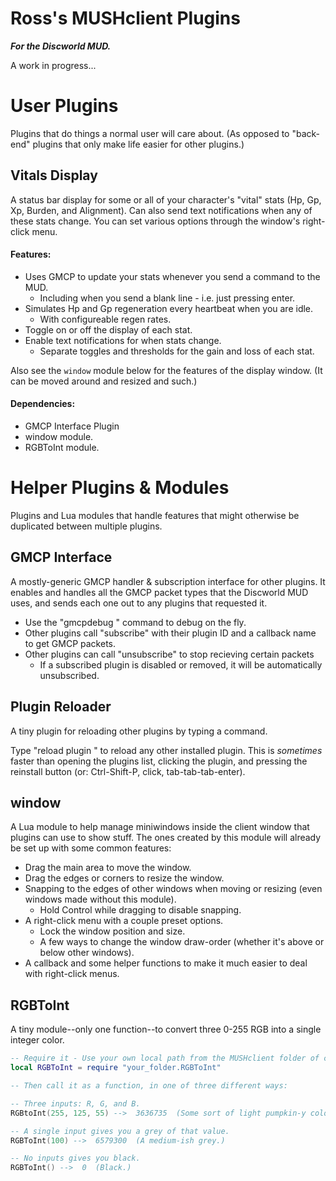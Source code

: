 
# Ross's MUSHclient Plugins
_**For the Discworld MUD.**_

A work in progress...

# User Plugins
Plugins that do things a normal user will care about. (As opposed to "back-end" plugins that only make life easier for other plugins.)

## Vitals Display
A status bar display for some or all of your character's "vital" stats (Hp, Gp, Xp, Burden, and Alignment). Can also send text notifications when any of these stats change. You can set various options through the window's right-click menu.

#### Features:
* Uses GMCP to update your stats whenever you send a command to the MUD.
   * Including when you send a blank line - i.e. just pressing enter.
* Simulates Hp and Gp regeneration every heartbeat when you are idle.
   * With configureable regen rates.
* Toggle on or off the display of each stat.
* Enable text notifications for when stats change.
   * Separate toggles and thresholds for the gain and loss of each stat.


Also see the `window` module below for the features of the display window. (It can be moved around and resized and such.)

#### Dependencies:
* GMCP Interface Plugin
* window module.
* RGBToInt module.

# Helper Plugins & Modules
Plugins and Lua modules that handle features that might otherwise be duplicated between multiple plugins.

## GMCP Interface
A mostly-generic GMCP handler & subscription interface for other plugins. It enables and handles all the GMCP packet types that the Discworld MUD uses, and sends each one out to any plugins that requested it.

* Use the "gmcpdebug <mode> <packetNameFilter>" command to debug on the fly.
* Other plugins call "subscribe" with their plugin ID and a callback name to get GMCP packets.
* Other plugins can call "unsubscribe" to stop recieving certain packets
   * If a subscribed plugin is disabled or removed, it will be automatically unsubscribed.

## Plugin Reloader
A tiny plugin for reloading other plugins by typing a command.

Type "reload plugin <pluginName>" to reload any other installed plugin. This is _sometimes_ faster than opening the plugins list, clicking the plugin, and pressing the reinstall button (or: Ctrl-Shift-P, click, tab-tab-tab-enter).

## window
A Lua module to help manage miniwindows inside the client window that plugins can use to show stuff. The ones created by this module will already be set up with some common features:

* Drag the main area to move the window.
* Drag the edges or corners to resize the window.
* Snapping to the edges of other windows when moving or resizing (even windows made without this module).
   * Hold Control while dragging to disable snapping.
* A right-click menu with a couple preset options.
   * Lock the window position and size.
   * A few ways to change the window draw-order (whether it's above or below other windows).
* A callback and some helper functions to make it much easier to deal with right-click menus.


## RGBToInt
A tiny module--only one function--to convert three 0-255 RGB into a single integer color.

```Lua
-- Require it - Use your own local path from the MUSHclient folder of course.
local RGBToInt = require "your_folder.RGBToInt"

-- Then call it as a function, in one of three different ways:

-- Three inputs: R, G, and B.
RGBtoInt(255, 125, 55) -->  3636735  (Some sort of light pumpkin-y color.)

-- A single input gives you a grey of that value.
RGBToInt(100) -->  6579300  (A medium-ish grey.)

-- No inputs gives you black.
RGBToInt() -->  0  (Black.)
```
